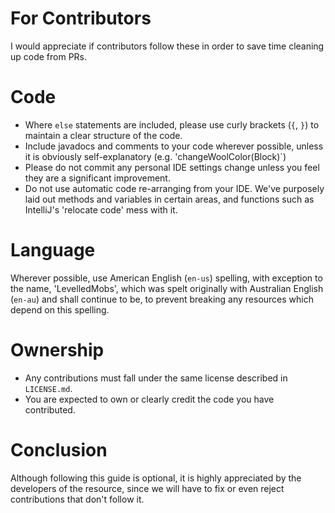 # For Contributors
I would appreciate if contributors follow these in order to save time cleaning up code from PRs.

# Code
* Where `else` statements are included, please use curly brackets (`{`, `}`) to maintain a clear structure of the code.
* Include javadocs and comments to your code wherever possible, unless it is obviously self-explanatory (e.g. 'changeWoolColor(Block)`)
* Please do not commit any personal IDE settings change unless you feel they are a significant improvement.
* Do not use automatic code re-arranging from your IDE. We've purposely laid out methods and variables in certain areas, and functions such as IntelliJ's 'relocate code' mess with it.

# Language
Wherever possible, use American English (`en-us`) spelling, with exception to the name, 'LevelledMobs', which was spelt originally with Australian English (`en-au`) and shall continue to be, to prevent breaking any resources which depend on this spelling.

# Ownership
* Any contributions must fall under the same license described in `LICENSE.md`.
* You are expected to own or clearly credit the code you have contributed.

# Conclusion
Although following this guide is optional, it is highly appreciated by the developers of the resource, since we will have to fix or even reject contributions that don't follow it.

